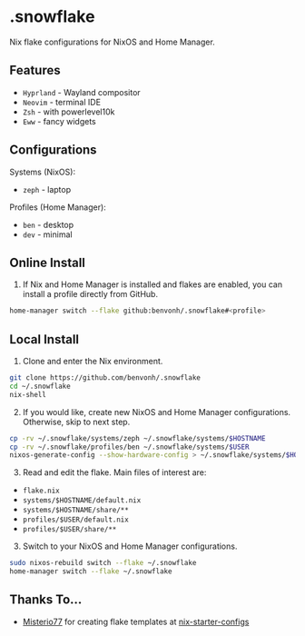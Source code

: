 # .snowflake
Nix flake configurations for NixOS and Home Manager.

Features
---
- `Hyprland` - Wayland compositor
- `Neovim` - terminal IDE
- `Zsh` - with powerlevel10k
- `Eww` - fancy widgets

Configurations
---
Systems (NixOS):
- `zeph` - laptop

Profiles (Home Manager):
- `ben` - desktop
- `dev` - minimal

Online Install
---
1. If Nix and Home Manager is installed and flakes are enabled, you can install a profile directly from GitHub.
```sh
home-manager switch --flake github:benvonh/.snowflake#<profile>
```

Local Install
---
1. Clone and enter the Nix environment.
```sh
git clone https://github.com/benvonh/.snowflake
cd ~/.snowflake
nix-shell
```

2. If you would like, create new NixOS and Home Manager configurations. Otherwise, skip to next step.
```sh
cp -rv ~/.snowflake/systems/zeph ~/.snowflake/systems/$HOSTNAME
cp -rv ~/.snowflake/profiles/ben ~/.snowflake/systems/$USER
nixos-generate-config --show-hardware-config > ~/.snowflake/systems/$HOSTNAME/hardware.nix
```

3. Read and edit the flake. Main files of interest are:
- `flake.nix`
- `systems/$HOSTNAME/default.nix`
- `systems/$HOSTNAME/share/**`
- `profiles/$USER/default.nix`
- `profiles/$USER/share/**`

3. Switch to your NixOS and Home Manager configurations.
```sh
sudo nixos-rebuild switch --flake ~/.snowflake
home-manager switch --flake ~/.snowflake
```

Thanks To...
---
- [Misterio77](https://github.com/misterio77) for creating flake templates at [nix-starter-configs](https://github.com/misterio77/nix-starter-configs)
